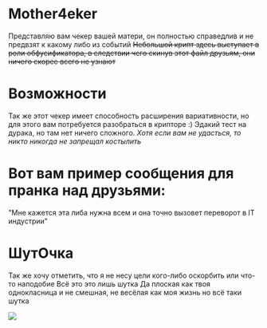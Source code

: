 # Mother4eker
Представляю вам чекер вашей матери, он полностью справедлив и не предвзят к какому либо из событий
~~Небольшой крипт здесь выступает в роли обфусификатора, в следствии чего скинув этот файл друзьям, они ничего скорее всего не узнают~~
# Возможности
Так же этот чекер имеет способность расширения вариативности, но для этого вам потребуется разобраться в крипторе :)
Эдакий тест на дурака, но там нет ничего сложного. *Хотя если вам не удасться, то никто никогда не запрещал костылить*

# Вот вам пример сообщения для пранка над друзьями:
"Мне кажется эта либа нужна всем и она точно вызовет переворот в IT индустрии"

# ШутОчка
Так же хочу отметить, что я не несу цели кого-либо оскорбить или что-то наподобие
Всё это это лишь шутка 
Да плоская как твоя однокласница и не смешная, не весёлая как моя жизнь но всё таки шутка


![](https://i.ibb.co/3dqt9cv/IMG-20220414-090653.png) 

